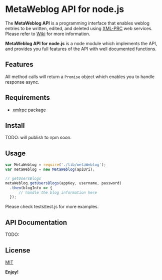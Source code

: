 # MetaWeblog API for node.js

The **MetaWeblog API** is a programming interface that enables weblog entries to be written, edited, and deleted using [XML-PRC](https://en.wikipedia.org/wiki/XML-RPC) web services. Please refer to [Wiki](https://en.wikipedia.org/wiki/MetaWeblog) for more information.

**MetaWeblog API for node.js** is a node module which implements the API, and provides you full features of the API with well documented functions.

## Features

All method calls will return a `Promise` object which enables you to handle response async.

## Requirements

- [xmlrpc](https://www.npmjs.com/package/xmlrpc) package

## Install

TODO: will publish to npm soon.

## Usage

```javascript
var MetaWeblog = require('./lib/metaWeblog');
var metaWeblog = new MetaWeblog(apiUri);

// getUsersBlogs
metaWeblog.getUsersBlogs(appKey, username, password)
  .then(blogInfo => {
      // handle the blog information here
  });
```

Please check tests\test.js for more examples.

## API Documentation

TODO:

## License

[MIT](LICENSE)

**Enjoy!**